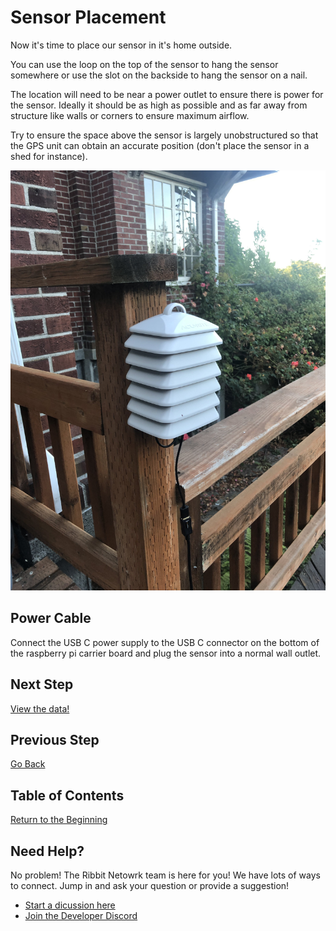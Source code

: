 # Sensor Placement

Now it's time to place our sensor in it's home outside.

You can use the loop on the top of the sensor to hang the sensor somewhere or use the slot on the backside to hang the sensor on a nail.

The location will need to be near a power outlet to ensure there is power for the sensor. Ideally it should be as high as possible and as far away from structure like walls or corners to ensure maximum airflow.

Try to ensure the space above the sensor is largely unobstructured so that the GPS unit can obtain an accurate position (don't place the sensor in a shed for instance).

![placement](images/sensor_placement.jpg)

## Power Cable
Connect the USB C power supply to the USB C connector on the bottom of the raspberry pi carrier board and plug the sensor into a normal wall outlet.

## Next Step
[View the data!](7-done.md)

## Previous Step
[Go Back](5-software.md)

## Table of Contents
[Return to the Beginning](0-start-here.md)

## Need Help?
No problem! The Ribbit Netowrk team is here for you! We have lots of ways to connect. Jump in and ask your question or provide a suggestion!
* [Start a dicussion here](https://github.com/Ribbit-Network/ribbit-network-frog-sensor/discussions/new)
* [Join the Developer Discord](https://discord.gg/vq8PkDb2TC)